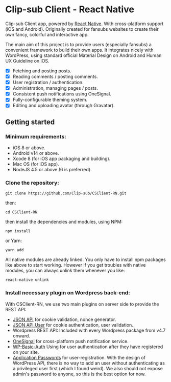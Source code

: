 # Clip-sub Client - React Native

Clip-sub Client app, powered by [React Native](https://facebook.github.io/react-native/). With cross-platform support (iOS and Android). Originally created for fansubs websites to create their own fancy, colorful and interactive app.

The main aim of this project is to provide users (especially fansubs) a convenient framework to build their own apps. It integrates nicely with WordPress, using standard official Material Design on Android and Human UX Guideline on iOS.

- [x] Fetching and posting posts.
- [x] Reading comments / posting comments.
- [x] User registration / authentication.
- [x] Administration, managing pages / posts.
- [x] Consistent push notifications using OneSignal.
- [x] Fully-configurable theming system.
- [x] Editing and uploading avatar (through Gravatar).

## Getting started

### Minimum requirements:

- iOS 8 or above.
- Android v14 or above.
- Xcode 8 (for iOS app packaging and building).
- Mac OS (for iOS app).
- NodeJS 4.5 or above (6 is preferred).

### Clone the repository:

`git clone https://github.com/Clip-sub/CSClient-RN.git`

then:

`cd CSClient-RN`

then install the dependencies and modules, using NPM:

`npm install`

or Yarn:

`yarn add`

All native modules are already linked. You only have to install npm packages like above to start working. However if you get troubles with native modules, you can always unlink them whenever you like:

`react-native unlink`

### Install necessary plugin on Wordpress back-end:

With CSClient-RN, we use two main plugins on server side to provide the REST API:

- [JSON API](https://wordpress.org/plugins/json-api/) for cookie validation, nonce generator.
- [JSON API User](https://wordpress.org/plugins/json-api-user/) for cookie authentication, user validation.
- Wordpress REST API: Included with every Wordpress package from v4.7 onward.
- [OneSignal](https://wordpress.org/plugins/onesignal-free-web-push-notifications/) for cross-platform push notification service.
- [WP-Basic-Auth](https://wordpress.org/plugins/wp-basic-auth/) Using for user authentication after they have registered on your site.
- [Application Passwords](https://wordpress.org/plugins/application-passwords/) for user-registration. With the design of WordPress API, there is no way to add an user without authenticating as a privileged user first (which I found weird). We also should not expose admin's password to anyone, so this is the best option for now.
